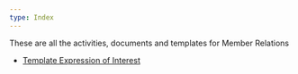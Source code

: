 ```yaml
---
type: Index
---
```


These are all the activities, documents and templates for Member Relations 

* [Template Expression of Interest](expression-of-interest.md)
